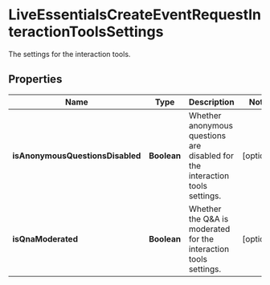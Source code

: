 

# LiveEssentialsCreateEventRequestInteractionToolsSettings

The settings for the interaction tools.

## Properties

| Name | Type | Description | Notes |
|------------ | ------------- | ------------- | -------------|
|**isAnonymousQuestionsDisabled** | **Boolean** | Whether anonymous questions are disabled for the interaction tools settings. |  [optional] |
|**isQnaModerated** | **Boolean** | Whether the Q&amp;A is moderated for the interaction tools settings. |  [optional] |




